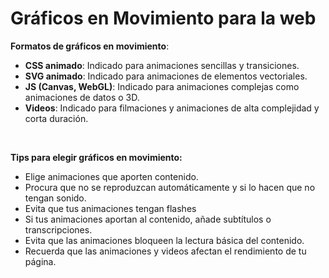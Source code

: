 # Gráficos en Movimiento para la web

**Formatos de gráficos en movimiento**:

- **CSS animado**: Indicado para animaciones sencillas y transiciones.
- **SVG animado**: Indicado para animaciones de elementos vectoriales.
- **JS (Canvas, WebGL)**: Indicado para animaciones complejas como animaciones de datos o 3D.
- **Videos**: Indicado para filmaciones y animaciones de alta complejidad y corta duración.

<br>

**Tips para elegir gráficos en movimiento:**

- Elige animaciones que aporten contenido.
- Procura que no se reproduzcan automáticamente y si lo hacen que no tengan sonido.
- Evita que tus animaciones tengan flashes
- Si tus animaciones aportan al contenido, añade subtítulos o transcripciones.
- Evita que las animaciones bloqueen la lectura básica del contenido.
- Recuerda que las animaciones y videos afectan el rendimiento de tu página.
